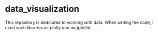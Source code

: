 # data_visualization
This repository is dedicated to working with data. When writing the code, I used such libraries as plotly and matplotlib. 
